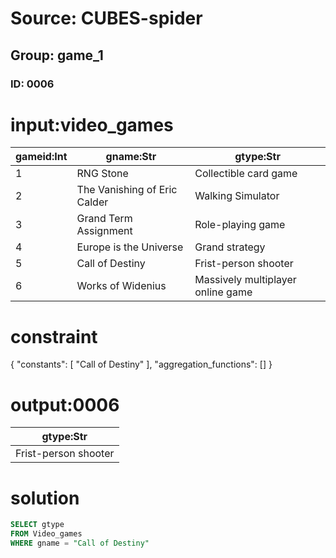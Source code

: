 # Source: CUBES-spider
## Group: game_1
### ID: 0006

# input:video_games

| gameid:Int | gname:Str | gtype:Str |
|---|---|---|
| 1 | RNG Stone | Collectible card game |
| 2 | The Vanishing of Eric Calder | Walking Simulator |
| 3 | Grand Term Assignment | Role-playing game |
| 4 | Europe is the Universe | Grand strategy |
| 5 | Call of Destiny | Frist-person shooter |
| 6 | Works of Widenius | Massively multiplayer online game |

# constraint

{
  "constants": [
    "Call of Destiny"
  ],
  "aggregation_functions": []
}

# output:0006

| gtype:Str |
|---|
| Frist-person shooter |

# solution

```sql
SELECT gtype
FROM Video_games
WHERE gname = "Call of Destiny"
```
